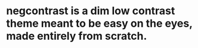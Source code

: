 # negcontrast is a dim low contrast theme meant to be easy on the eyes, made entirely from scratch.

